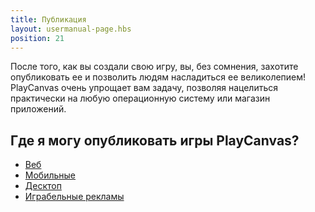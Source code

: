 ```yaml
---
title: Публикация
layout: usermanual-page.hbs
position: 21
---
```


После того, как вы создали свою игру, вы, без сомнения, захотите опубликовать ее и позволить людям насладиться ее великолепием! PlayCanvas очень упрощает вам задачу, позволяя нацелиться практически на любую операционную систему или магазин приложений.

## Где я могу опубликовать игры PlayCanvas?

* [Веб][1]
* [Мобильные][2]
* [Десктоп][3]
* [Играбельные рекламы][4]

[1]: /user-manual/publishing/web
[2]: /user-manual/publishing/mobile
[3]: /user-manual/publishing/desktop
[4]: /user-manual/publishing/playable-ads